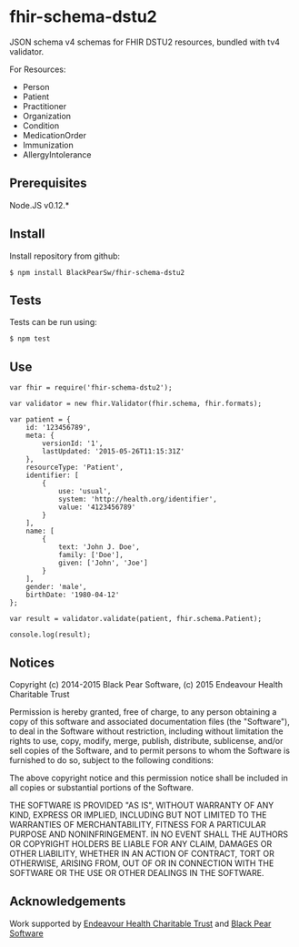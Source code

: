 # fhir-schema-dstu2

JSON schema v4 schemas for FHIR DSTU2 resources, bundled with tv4 validator.

For Resources:
- Person
- Patient
- Practitioner
- Organization
- Condition
- MedicationOrder
- Immunization
- AllergyIntolerance

## Prerequisites

Node.JS v0.12.*

## Install

Install repository from github:

    $ npm install BlackPearSw/fhir-schema-dstu2

## Tests

Tests can be run using:

    $ npm test

## Use

    var fhir = require('fhir-schema-dstu2');

    var validator = new fhir.Validator(fhir.schema, fhir.formats);

    var patient = {
        id: '123456789',
        meta: {
            versionId: '1',
            lastUpdated: '2015-05-26T11:15:31Z'
        },
        resourceType: 'Patient',
        identifier: [
            {
                use: 'usual',
                system: 'http://health.org/identifier',
                value: '4123456789'
            }
        ],
        name: [
            {
                text: 'John J. Doe',
                family: ['Doe'],
                given: ['John', 'Joe']
            }
        ],
        gender: 'male',
        birthDate: '1980-04-12'
    };

    var result = validator.validate(patient, fhir.schema.Patient);

    console.log(result);
## Notices

Copyright (c) 2014-2015 Black Pear Software, (c) 2015 Endeavour Health Charitable Trust

Permission is hereby granted, free of charge, to any person obtaining a copy of this software and associated documentation files (the "Software"), to deal in the Software without restriction, including without limitation the rights to use, copy, modify, merge, publish, distribute, sublicense, and/or sell copies of the Software, and to permit persons to whom the Software is furnished to do so, subject to the following conditions:

The above copyright notice and this permission notice shall be included in all copies or substantial portions of the Software.

THE SOFTWARE IS PROVIDED "AS IS", WITHOUT WARRANTY OF ANY KIND, EXPRESS OR IMPLIED, INCLUDING BUT NOT LIMITED TO THE WARRANTIES OF MERCHANTABILITY, FITNESS FOR A PARTICULAR PURPOSE AND NONINFRINGEMENT. IN NO EVENT SHALL THE AUTHORS OR COPYRIGHT HOLDERS BE LIABLE FOR ANY CLAIM, DAMAGES OR OTHER LIABILITY, WHETHER IN AN ACTION OF CONTRACT, TORT OR OTHERWISE, ARISING FROM, OUT OF OR IN CONNECTION WITH THE SOFTWARE OR THE USE OR OTHER DEALINGS IN THE SOFTWARE.

## Acknowledgements

Work supported by [Endeavour Health Charitable Trust](http://www.endeavourhealth.org/) and [Black Pear Software](https://www.blackpear.com)
